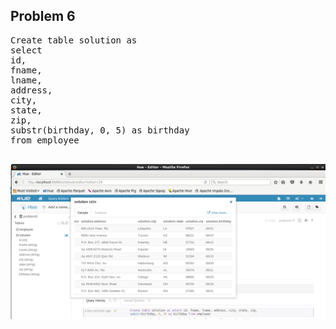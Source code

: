 ## Problem 6

<pre>
Create table solution as
select
id,
fname,
lname,
address,
city,
state,
zip,
substr(birthday, 0, 5) as birthday
from employee

</pre>


![ex_screenshot](./캡처_problem_6.PNG)
